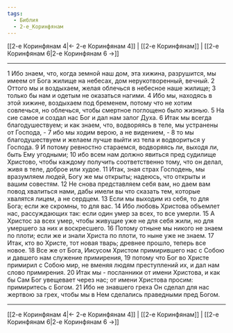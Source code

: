 ```yaml
---
tags:
  - Библия
  - 2-е_Коринфянам
---
```

[[2-е Коринфянам 4|← 2-е Коринфянам 4]] | [[2-е Коринфянам]] | [[2-е Коринфянам 6|2-е Коринфянам 6 →]]

---
1 Ибо знаем, что, когда земной наш дом, эта хижина, разрушится, мы имеем от Бога жилище на небесах, дом нерукотворенный, вечный.
2 Оттого мы и воздыхаем, желая облечься в небесное наше жилище;
3 только бы нам и одетым не оказаться нагими.
4 Ибо мы, находясь в этой хижине, воздыхаем под бременем, потому что не хотим совлечься, но облечься, чтобы смертное поглощено было жизнью.
5 На сие самое и создал нас Бог и дал нам залог Духа.
6 Итак мы всегда благодушествуем; и как знаем, что, водворяясь в теле, мы устранены от Господа, -
7 ибо мы ходим верою, а не видением, -
8 то мы благодушествуем и желаем лучше выйти из тела и водвориться у Господа.
9 И потому ревностно стараемся, водворяясь ли, выходя ли, быть Ему угодными;
10 ибо всем нам должно явиться пред судилище Христово, чтобы каждому получить соответственно тому, что он делал, живя в теле, доброе или худое.
11 Итак, зная страх Господень, мы вразумляем людей, Богу же мы открыты; надеюсь, что открыты и вашим совестям.
12 Не снова представляем себя вам, но даем вам повод хвалиться нами, дабы имели вы что сказать тем, которые хвалятся лицем, а не сердцем.
13 Если мы выходим из себя, то для Бога; если же скромны, то для вас.
14 Ибо любовь Христова объемлет нас, рассуждающих так: если один умер за всех, то все умерли.
15 А Христос за всех умер, чтобы живущие уже не для себя жили, но для умершего за них и воскресшего.
16 Потому отныне мы никого не знаем по плоти; если же и знали Христа по плоти, то ныне уже не знаем.
17 Итак, кто во Христе, тот новая тварь; древнее прошло, теперь все новое.
18 Все же от Бога, Иисусом Христом примирившего нас с Собою и давшего нам служение примирения,
19 потому что Бог во Христе примирил с Собою мир, не вменяя людям преступлений их, и дал нам слово примирения.
20 Итак мы - посланники от имени Христова, и как бы Сам Бог увещевает через нас; от имени Христова просим: примиритесь с Богом.
21 Ибо не знавшего греха Он сделал для нас жертвою за грех, чтобы мы в Нем сделались праведными пред Богом.

---
[[2-е Коринфянам 4|← 2-е Коринфянам 4]] | [[2-е Коринфянам]] | [[2-е Коринфянам 6|2-е Коринфянам 6 →]]